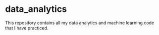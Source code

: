 # data_analytics
This repository contains all my data analytics and machine learning code that I have practiced.
